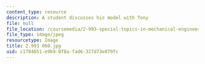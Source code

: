 ```yaml
---
content_type: resource
description: A student discusses his model with Tony
file: null
file_location: /coursemedia/2-993-special-topics-in-mechanical-engineering-the-art-and-science-of-boat-design-january-iap-2007/c1784651e9b90f8afad6327d73e879fc_2993060.jpg
file_type: image/jpeg
resourcetype: Image
title: 2.993 060.jpg
uid: c1784651-e9b9-0f8a-fad6-327d73e879fc
---
```

